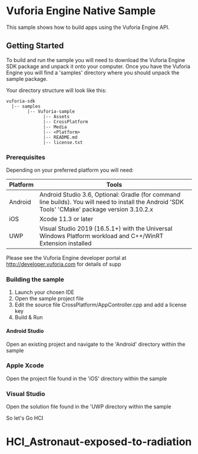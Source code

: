 # Vuforia Engine Native Sample

This sample shows how to build apps using the Vuforia Engine API.

## Getting Started

To build and run the sample you will need to download the Vuforia Engine SDK package and unpack it onto your computer.
Once you have the Vuforia Engine you will find a 'samples' directory where you should unpack the sample package.

Your directory structure will look like this:

```
vuforia-sdk
  |-- samples
        |-- Vuforia-sample
              |-- Assets
              |-- CrossPlatform
              |-- Media
              |-- <Platform>
              |-- README.md
              |-- license.txt
```

### Prerequisites

Depending on your preferred platform you will need:

|Platform|Tools|
|-|-|
|Android|Android Studio 3.6, Optional: Gradle (for command line builds). You will need to install the Android 'SDK Tools' 'CMake' package version 3.10.2.x|
|iOS|Xcode 11.3 or later|
|UWP|Visual Studio 2019 (16.5.1+) with the Universal Windows Platform workload and C++/WinRT Extension installed|

Please see the Vuforia Engine developer portal at http://developer.vuforia.com for details of supp

### Building the sample

1. Launch your chosen IDE
2. Open the sample project file
3. Edit the source file CrossPlatform/AppController.cpp and add a license key
4. Build & Run

#### Android Studio

Open an existing project and navigate to the 'Android' directory within the sample

### Apple Xcode

Open the project file found in the 'iOS' directory within the sample

### Visual Studio

Open the solution file found in the 'UWP directory within the sample


So let's Go HCI 

# HCI_Astronaut-exposed-to-radiation

